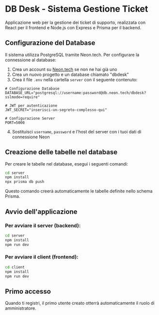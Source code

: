 # DB Desk - Sistema Gestione Ticket

Applicazione web per la gestione dei ticket di supporto, realizzata con React per il frontend e Node.js con Express e Prisma per il backend.

## Configurazione del Database

Il sistema utilizza PostgreSQL tramite Neon.tech. Per configurare la connessione al database:

1. Crea un account su [Neon.tech](https://neon.tech/) se non ne hai già uno
2. Crea un nuovo progetto e un database chiamato "dbdesk"
3. Crea il file `.env` nella cartella `server` con il seguente contenuto:

```
# Configurazione Database
DATABASE_URL="postgresql://username:password@db.neon.tech/dbdesk?sslmode=require"

# JWT per autenticazione
JWT_SECRET="inserisci-un-segreto-complesso-qui"

# Configurazione Server
PORT=5000
```

4. Sostituisci `username`, `password` e l'host del server con i tuoi dati di connessione Neon

## Creazione delle tabelle nel database

Per creare le tabelle nel database, esegui i seguenti comandi:

```bash
cd server
npm install
npx prisma db push
```

Questo comando creerà automaticamente le tabelle definite nello schema Prisma.

## Avvio dell'applicazione

### Per avviare il server (backend):

```bash
cd server
npm install
npm run dev
```

### Per avviare il client (frontend):

```bash
cd client
npm install
npm run dev
```

## Primo accesso

Quando ti registri, il primo utente creato otterrà automaticamente il ruolo di amministratore. 